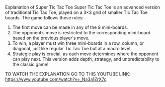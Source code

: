 Explanation of Super Tic Tac Toe
Super Tic Tac Toe is an advanced version of traditional Tic Tac Toe, played on a 3×3 grid of smaller Tic Tac Toe boards. The game follows these rules:

1. The first move can be made in any of the 9 mini-boards.
2. The opponent’s move is restricted to the corresponding mini-board based on the previous player's move.
3. To win, a player must win three mini-boards in a row, column, or diagonal, just like regular Tic Tac Toe but at a macro level.
4. Strategic play is crucial, as each move determines where the opponent can play next.
This version adds depth, strategy, and unpredictability to the classic game!

TO WATCH THE EXPLANATION GO TO THIS YOUTUBE LINK:
https://www.youtube.com/watch?v=_Na3a1ZrX7c
